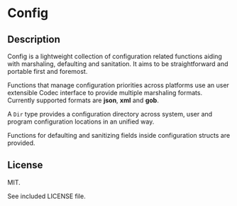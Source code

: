 # Config

## Description

Config is a lightweight collection of configuration related functions aiding with marshaling, defaulting and sanitation. It aims to be straightforward and portable first and foremost.

Functions that manage configuration priorities across platforms use an user extensible Codec interface to provide multiple marshaling formats. Currently supported formats are **json**, **xml** and **gob**.

A `Dir` type provides a configuration directory across system, user and program configuration locations in an unified way.

Functions for defaulting and sanitizing fields inside configuration structs are provided.

## License

MIT. 

See included LICENSE file.